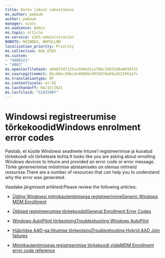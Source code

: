 ```yaml
---
title: Konto lukust vabastamine
ms.author: pebaum
author: pebaum
manager: scotv
ms.audience: Admin
ms.topic: article
ms.service: o365-administration
ROBOTS: NOINDEX, NOFOLLOW
localization_priority: Priority
ms.collection: Adm_O365
ms.custom:
- "9000221"
- "4863"
ms.openlocfilehash: a84637d7135cef04921ce76bc3582538a003d731
ms.sourcegitcommit: 8bc60ec34bc1e40685e3976576e04a2623f63a7c
ms.translationtype: MT
ms.contentlocale: et-EE
ms.lasthandoff: 04/15/2021
ms.locfileid: "51825907"
---
```

# <a name="windows-enrolment-error-codes"></a><span data-ttu-id="abc10-102">Windowsi registreerumise tõrkekoodid</span><span class="sxs-lookup"><span data-stu-id="abc10-102">Windows enrolment error codes</span></span>

<span data-ttu-id="abc10-103">Paistab, et küsite Windowsi seadmete Intune’i registreerimise ja kuvatud tõrkekoodi või tõrketeate kohta.</span><span class="sxs-lookup"><span data-stu-id="abc10-103">It looks like you are asking about enrolling Windows devices to Intune and provided an error code or error message.</span></span> <span data-ttu-id="abc10-104">Tõrke genereerimise mõistmise abistamiseks on olemas mitmeid ressursse.</span><span class="sxs-lookup"><span data-stu-id="abc10-104">There are a number of resources that can help you to understand why the error was generated.</span></span>
 
<span data-ttu-id="abc10-105">Vaadake järgmiseid artikleid:</span><span class="sxs-lookup"><span data-stu-id="abc10-105">Please review the following articles:</span></span>

- [<span data-ttu-id="abc10-106">Üldine Windowsi mitmikautentimisega registreerimine</span><span class="sxs-lookup"><span data-stu-id="abc10-106">Generic Windows MDM Enrollment</span></span>](https://docs.microsoft.com/mem/intune/enrollment/troubleshoot-windows-enrollment-errors)

- [<span data-ttu-id="abc10-107">Üldised registreerumise tõrkekoodid</span><span class="sxs-lookup"><span data-stu-id="abc10-107">General Enrollment Error Codes</span></span>](https://docs.microsoft.com/mem/intune/enrollment/troubleshoot-device-enrollment-in-intune#general-enrollment-error-codes)

- [<span data-ttu-id="abc10-108">Windows AutoPiloti tõrkeotsing</span><span class="sxs-lookup"><span data-stu-id="abc10-108">Troubleshooting Windows AutoPilot</span></span>](https://docs.microsoft.com/windows/deployment/windows-autopilot/troubleshooting)

- [<span data-ttu-id="abc10-109">Hübriidse AAD-ga liitumise tõrkeotsing</span><span class="sxs-lookup"><span data-stu-id="abc10-109">Troubleshooting Hybrid AAD Join failures</span></span>](https://docs.microsoft.com/azure/active-directory/devices/troubleshoot-hybrid-join-windows-current)

- [<span data-ttu-id="abc10-110">Mitmikautentimisega registreerimise tõrkekoodi viide</span><span class="sxs-lookup"><span data-stu-id="abc10-110">MDM Enrollment error code reference</span></span>](https://docs.microsoft.com/windows/win32/mdmreg/mdm-registration-constants)
